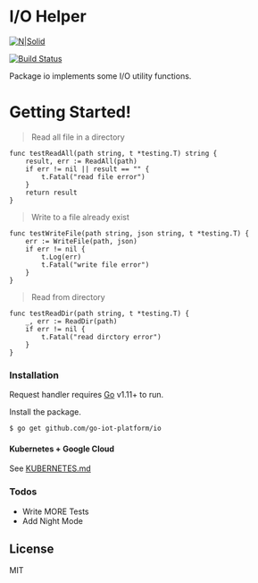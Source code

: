 # I/O Helper

[![N|Solid](https://cldup.com/dTxpPi9lDf.thumb.png)](https://github.com/go-iot-platform/io)

[![Build Status](https://travis-ci.org/joemccann/dillinger.svg?branch=master)](https://github.com/go-iot-platform/io)

Package io implements some I/O utility functions.


# Getting Started!

> Read all file in a directory
```
func testReadAll(path string, t *testing.T) string {
	result, err := ReadAll(path)
	if err != nil || result == "" {
		t.Fatal("read file error")
	}
	return result
}
```
> Write to a file already exist
```
func testWriteFile(path string, json string, t *testing.T) {
	err := WriteFile(path, json)
	if err != nil {
		t.Log(err)
		t.Fatal("write file error")
	}
}
```
> Read from directory
```
func testReadDir(path string, t *testing.T) {
	_, err := ReadDir(path)
	if err != nil {
		t.Fatal("read dirctory error")
	}
}
```

### Installation

Request handler requires [Go](https://golang.org/) v1.11+ to run.

Install the package.

```sh
$ go get github.com/go-iot-platform/io
```

#### Kubernetes + Google Cloud

See [KUBERNETES.md](https://github.com/joemccann/dillinger/blob/master/KUBERNETES.md)


### Todos

 - Write MORE Tests
 - Add Night Mode

License
----

MIT
